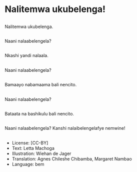 # Nalitemwa ukubelenga!

##
Nalitemwa ukubelenga.

##
Naani nalaabelengela?

##
Nkashi yandi nalaala.

##
Naani nalaabelengela?

##
Bamaayo nabamaama bali nencito.

##
Naani nalaabelengela?

##
Bataata na bashikulu bali nencito.

##
Naani nalaabelengela? Kanshi nalaibelengelafye nemwine!

##
* License: [CC-BY]
* Text: Letta Machoga
* Illustration: Wiehan de Jager
* Translation: Agnes Chileshe Chibamba, Margaret Nambao
* Language: bem

